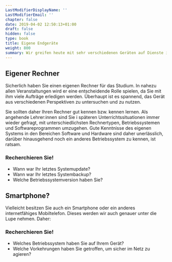 ```yaml
---
LastModifierDisplayName: ''
LastModifierEmail: ''
chapter: false
date: 2019-04-02 12:50:13+01:00
draft: false
hidden: false
type: book
title: Eigene Endgeräte
weight: 800
summary: Wir greifen heute mit sehr verschiedenen Geräten auf Dienste im Internet zu und erledigen vielfältige Aufgaben. Diese Umgebung zu untersuchen und sie kreativ einzusetzen, ist auch Teil der Veranstaltung.
---
```


## Eigener Rechner 

Sicherlich haben Sie einen eigenen Rechner für das Studium. In nahezu allen Veranstaltungen wird er eine entscheidende Rolle spielen, da Sie mit ihm viele Aufträge erledigen werden. Überhaupt ist es spannend, das Gerät aus verschiedenen Perspektiven zu untersuchen und zu nutzen.

Sie sollten daher Ihren Rechner gut kennen bzw. kennen lernen. Als angehende Lehrer:innen sind Sie i späteren Unterrichtssituationen immer wieder gefragt, mit unterschiedlichsten Rechnertypen, Betriebssystemen und Softwareprogrammen umzugehen. Gute Kenntnisse des eigenen Systems in den Bereichen Software und Hardware sind daher unerlässlich, darüber hinausgehend noch ein anderes Betriebssystem zu kennen, ist ratsam.

### Recherchieren Sie!

- Wann war Ihr letztes Systemupdate?
- Wann war Ihr letztes Systembackup?
- Welche Betriebssystemversion haben Sie?

## Smartphone?

Vielleicht besitzen Sie auch ein Smartphone oder ein anderes internetfähiges Mobiltelefon. Dieses werden wir auch genauer unter die Lupe nehmen. Daher:

### Recherchieren Sie!

- Welches Betriebssystem haben Sie auf Ihrem Gerät?
- Welche Vorkehrungen haben Sie getroffen, um sicher im Netz zu agieren?